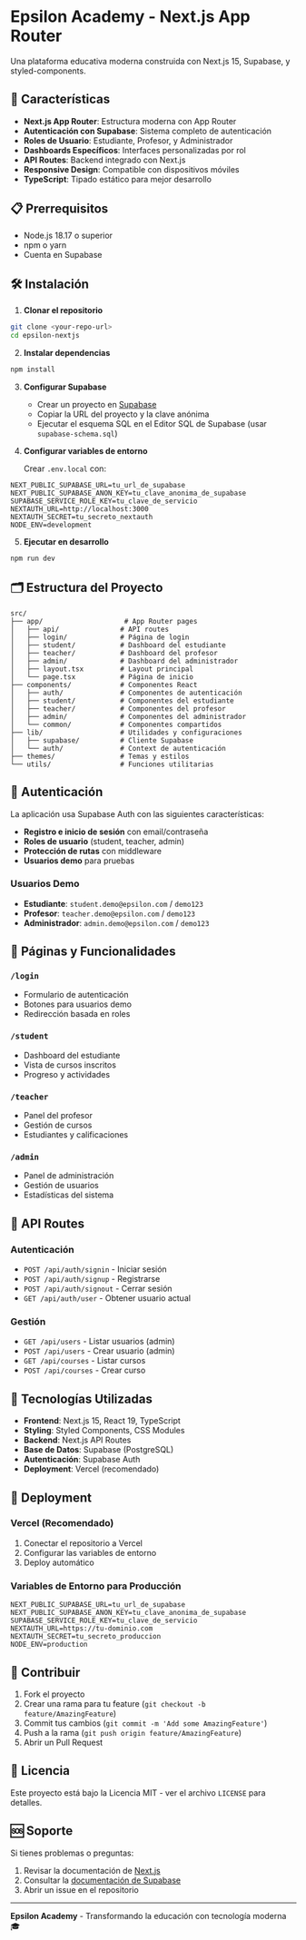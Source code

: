# Epsilon Academy - Next.js App Router

Una plataforma educativa moderna construida con Next.js 15, Supabase, y styled-components.

## 🚀 Características

- **Next.js App Router**: Estructura moderna con App Router
- **Autenticación con Supabase**: Sistema completo de autenticación
- **Roles de Usuario**: Estudiante, Profesor, y Administrador
- **Dashboards Específicos**: Interfaces personalizadas por rol
- **API Routes**: Backend integrado con Next.js
- **Responsive Design**: Compatible con dispositivos móviles
- **TypeScript**: Tipado estático para mejor desarrollo

## 📋 Prerrequisitos

- Node.js 18.17 o superior
- npm o yarn
- Cuenta en Supabase

## 🛠️ Instalación

1. **Clonar el repositorio**
```bash
git clone <your-repo-url>
cd epsilon-nextjs
```

2. **Instalar dependencias**
```bash
npm install
```

3. **Configurar Supabase**

   - Crear un proyecto en [Supabase](https://supabase.com)
   - Copiar la URL del proyecto y la clave anónima
   - Ejecutar el esquema SQL en el Editor SQL de Supabase (usar `supabase-schema.sql`)

4. **Configurar variables de entorno**

   Crear `.env.local` con:
```env
NEXT_PUBLIC_SUPABASE_URL=tu_url_de_supabase
NEXT_PUBLIC_SUPABASE_ANON_KEY=tu_clave_anonima_de_supabase
SUPABASE_SERVICE_ROLE_KEY=tu_clave_de_servicio
NEXTAUTH_URL=http://localhost:3000
NEXTAUTH_SECRET=tu_secreto_nextauth
NODE_ENV=development
```

5. **Ejecutar en desarrollo**
```bash
npm run dev
```

## 🗂️ Estructura del Proyecto

```
src/
├── app/                    # App Router pages
│   ├── api/               # API routes
│   ├── login/             # Página de login
│   ├── student/           # Dashboard del estudiante
│   ├── teacher/           # Dashboard del profesor
│   ├── admin/             # Dashboard del administrador
│   ├── layout.tsx         # Layout principal
│   └── page.tsx           # Página de inicio
├── components/            # Componentes React
│   ├── auth/              # Componentes de autenticación
│   ├── student/           # Componentes del estudiante
│   ├── teacher/           # Componentes del profesor
│   ├── admin/             # Componentes del administrador
│   └── common/            # Componentes compartidos
├── lib/                   # Utilidades y configuraciones
│   ├── supabase/          # Cliente Supabase
│   └── auth/              # Context de autenticación
├── themes/                # Temas y estilos
└── utils/                 # Funciones utilitarias
```

## 🔐 Autenticación

La aplicación usa Supabase Auth con las siguientes características:

- **Registro e inicio de sesión** con email/contraseña
- **Roles de usuario** (student, teacher, admin)
- **Protección de rutas** con middleware
- **Usuarios demo** para pruebas

### Usuarios Demo

- **Estudiante**: `student.demo@epsilon.com` / `demo123`
- **Profesor**: `teacher.demo@epsilon.com` / `demo123`  
- **Administrador**: `admin.demo@epsilon.com` / `demo123`

## 📱 Páginas y Funcionalidades

### `/login`
- Formulario de autenticación
- Botones para usuarios demo
- Redirección basada en roles

### `/student`
- Dashboard del estudiante
- Vista de cursos inscritos
- Progreso y actividades

### `/teacher`
- Panel del profesor
- Gestión de cursos
- Estudiantes y calificaciones

### `/admin`
- Panel de administración
- Gestión de usuarios
- Estadísticas del sistema

## 🔌 API Routes

### Autenticación
- `POST /api/auth/signin` - Iniciar sesión
- `POST /api/auth/signup` - Registrarse
- `POST /api/auth/signout` - Cerrar sesión
- `GET /api/auth/user` - Obtener usuario actual

### Gestión
- `GET /api/users` - Listar usuarios (admin)
- `POST /api/users` - Crear usuario (admin)
- `GET /api/courses` - Listar cursos
- `POST /api/courses` - Crear curso

## 🎨 Tecnologías Utilizadas

- **Frontend**: Next.js 15, React 19, TypeScript
- **Styling**: Styled Components, CSS Modules
- **Backend**: Next.js API Routes
- **Base de Datos**: Supabase (PostgreSQL)
- **Autenticación**: Supabase Auth
- **Deployment**: Vercel (recomendado)

## 🚀 Deployment

### Vercel (Recomendado)

1. Conectar el repositorio a Vercel
2. Configurar las variables de entorno
3. Deploy automático

### Variables de Entorno para Producción

```env
NEXT_PUBLIC_SUPABASE_URL=tu_url_de_supabase
NEXT_PUBLIC_SUPABASE_ANON_KEY=tu_clave_anonima_de_supabase
SUPABASE_SERVICE_ROLE_KEY=tu_clave_de_servicio
NEXTAUTH_URL=https://tu-dominio.com
NEXTAUTH_SECRET=tu_secreto_produccion
NODE_ENV=production
```

## 🤝 Contribuir

1. Fork el proyecto
2. Crear una rama para tu feature (`git checkout -b feature/AmazingFeature`)
3. Commit tus cambios (`git commit -m 'Add some AmazingFeature'`)
4. Push a la rama (`git push origin feature/AmazingFeature`)
5. Abrir un Pull Request

## 📄 Licencia

Este proyecto está bajo la Licencia MIT - ver el archivo `LICENSE` para detalles.

## 🆘 Soporte

Si tienes problemas o preguntas:

1. Revisar la documentación de [Next.js](https://nextjs.org/docs)
2. Consultar la [documentación de Supabase](https://supabase.com/docs)
3. Abrir un issue en el repositorio

---

**Epsilon Academy** - Transformando la educación con tecnología moderna 🎓
